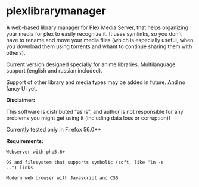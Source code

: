 # plexlibrarymanager
A web-based library manager for Plex Media Server, that helps organizing your media for plex to easily recognize it. 
It uses symlinks, so you don't have to rename and move your media files (which is especially useful, when you download them using torrents and whant to continue sharing them with others).

Current version designed specially for anime libraries. Multilanguage support (english and russian included). 

Support of other library and media types may be added in future. And no fancy UI yet.

<b>Disclaimer:</b>

This software is distributed "as is", and author is not responsible for any problems you might get using it (including data loss or corruption)!

Currently tested only in Firefox 56.0++

<b>Requirements:</b>

<code>Webserver with php5.6+</code>

<code>OS and filesystem that supports symbolic (soft, like "ln -s ..") links</code>

<code>Modern web browser with Javascript and CSS</code>
